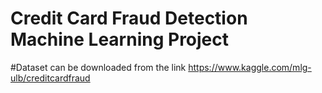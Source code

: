 # Credit Card Fraud Detection Machine Learning Project 
#Dataset can be downloaded from the link https://www.kaggle.com/mlg-ulb/creditcardfraud
